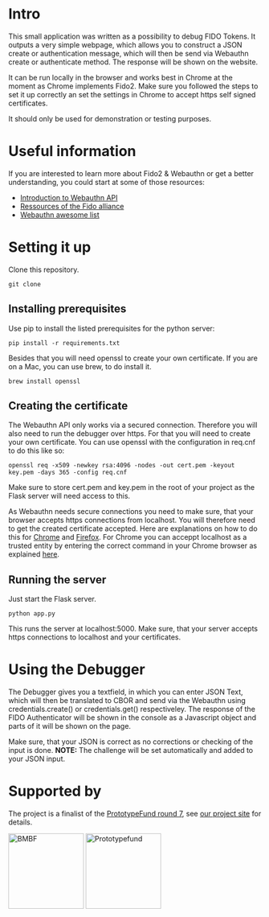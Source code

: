 # Intro
This small application was written as a possibility to debug FIDO Tokens. It outputs a very simple webpage, which allows you to construct a JSON create or authentication message, which will then be send via Webauthn create or authenticate method. The response will be shown on the website.

It can be run locally in the browser and works best in Chrome at the moment as Chrome implements Fido2. Make sure you followed the steps to set it up correctly an set the settings in Chrome to accept https self signed certificates.

It should only be used for demonstration or testing purposes. 

# Useful information
If you are interested to learn more about Fido2 & Webauthn or get a better understanding, you could start at some of those resources:

- [Introduction to Webauthn API](https://medium.com/@herrjemand/introduction-to-webauthn-api-5fd1fb46c285)
- [Ressources of the Fido alliance](https://fidoalliance.org/developers/)
- [Webauthn awesome list](https://github.com/herrjemand/awesome-webauthn)

# Setting it up
Clone this repository.
```
git clone
```

## Installing prerequisites
Use pip to install the listed prerequisites for the python server:
```
pip install -r requirements.txt
```

Besides that you will need openssl to create your own certificate. If you are on a Mac, you can use brew, to do install it.
```
brew install openssl
```

## Creating the certificate
The Webauthn API only works via a secured connection. Therefore you will also need to run the debugger over https. For that you will need to create your own certificate. You can use openssl with the configuration in req.cnf to do this like so:
```
openssl req -x509 -newkey rsa:4096 -nodes -out cert.pem -keyout key.pem -days 365 -config req.cnf 

```

Make sure to store cert.pem and key.pem in the root of your project as the Flask server will need access to this.

As Webauthn needs secure connections you need to make sure, that your browser accepts https connections from localhost. You will therefore need to get the created certificate accepted. Here are explanations on how to do this for [Chrome](https://www.robpeck.com/2010/10/google-chrome-mac-os-x-and-self-signed-ssl-certificates/#.WPpqZFKZNE4) and [Firefox](https://javorszky.co.uk/2019/11/06/get-firefox-to-trust-your-self-signed-certificates/). For Chrome you can acceppt localhost as a trusted entity by entering the correct command in your Chrome browser as explained [here](https://stackoverflow.com/a/31900210). 

## Running the server
Just start the Flask server.
```
python app.py 
```
This runs the server at localhost:5000. Make sure, that your server accepts https connections to localhost and your certificates.

# Using the Debugger
The Debugger gives you a textfield, in which you can enter JSON Text, which will then be translated to CBOR and send via the Webauthn using credentials.create() or credentials.get() respectiveley. The response of the FIDO Authenticator will be shown in the console as a Javascript object and parts of it will be shown on the page. 

Make sure, that your JSON is correct as no corrections or checking of the input is done.
**NOTE:** The challenge will be set automatically and added to your JSON input.


# Supported by

The project is a finalist of the <a href= "https://prototypefund.de/">PrototypeFund round 7</a>, see <a href="https://prototypefund.de/project/identity-stick/">our project site</a> for details.

[<img alt="BMBF" src="https://github.com/JulianRoesner/identitystick/blob/master/ressources/BMBF_gefîrdert%20vom_deutsch.jpg?raw=true" height="150">](https://www.bmbf.de/de/software-sprint-freie-programmierer-unterstuetzen-3512.html "BMBF Software Sprint Förderrichtlinie")
[<img alt="Prototypefund" src="https://i0.wp.com/blog.okfn.org/files/2017/12/22137279_1679687182104997_6759961652435307500_o.jpg" height="150">](https://prototypefund.de "Prototypefund Website")

